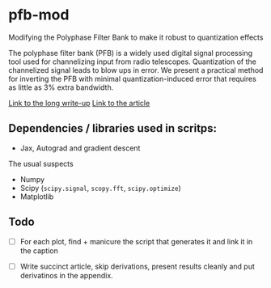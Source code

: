 # pfb-mod
Modifying the Polyphase Filter Bank to make it robust to quantization effects

The polyphase filter bank (PFB) is a widely used digital signal processing tool used for channelizing input from radio telescopes. Quantization of the channelized signal leads to blow ups in error. We present a practical method for inverting the PFB with minimal quantization-induced error that requires as little as 3\% extra bandwidth.

[Link to the long write-up](https://www.overleaf.com/1895914395bjkqwzjzgkrp) 
[Link to the article]() 

## Dependencies / libraries used in scritps:
- Jax, Autograd and gradient descent

The usual suspects
- Numpy
- Scipy (``scipy.signal``, ``scopy.fft``, ``scipy.optimize``)
- Matplotlib

## Todo
- [ ] For each plot, find + manicure the script that generates it and link it in the caption
- [ ] Write succinct article, skip derivations, present results cleanly and put derivatinos in the appendix. 


